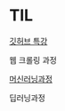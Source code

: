 # TIL

[깃허브 특강](https://github.com/squirrelabbit/TIL/blob/master/%EA%B9%83%ED%97%88%EB%B8%8C%ED%8A%B9%EA%B0%95.md)

웹 크롤링 과정

[머신러닝과정 ](https://github.com/squirrelabbit/TIL/tree/master/%EB%A8%B8%EC%8B%A0%EB%9F%AC%EB%8B%9D) 

딥러닝과정